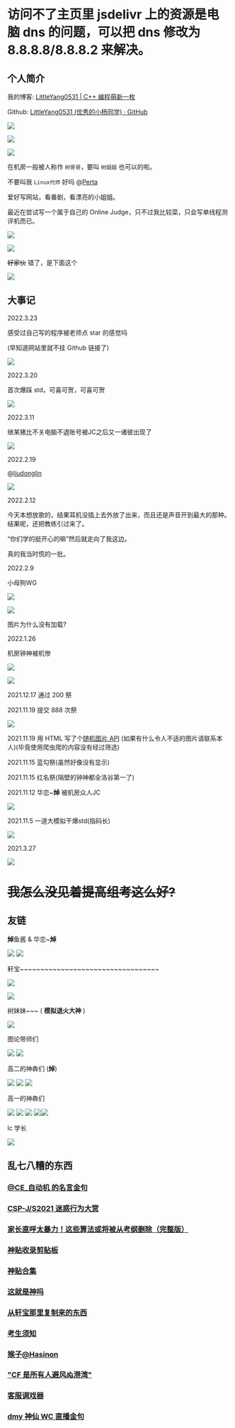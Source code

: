 # 访问不了主页里 jsdelivr 上的资源是电脑 dns 的问题，可以把 dns 修改为 8.8.8.8/8.8.8.2 来解决。

## 个人简介

我的博客: [LittleYang0531 | C++ 编程萌新一枚](https://blog.littleyang.ml)

Github: [LittleYang0531 (优秀的小杨同学) · GitHub](https://github.com/LittleYang0531)

![](https://github-readme-stats.vercel.app/api?username=LittleYang0531&show_icons=true&theme=compact)

![](https://github-readme-stats.vercel.app/api/top-langs/?username=LittleYang0531&layout=compact)

![](https://activity-graph.herokuapp.com/graph?username=LittleYang0531&theme=github)

在机房一般被人称作 `树哥哥`，要叫 `树姐姐` 也可以的啦。

不要叫我 `Linux代师` 好吗 @[Perta](https://www.luogu.com.cn/user/485780)

爱好写网站，看番剧，看漂亮的小姐姐。

最近在尝试写一个属于自己的 Online Judge，只不过我比较菜，只会写单线程测评机而已。

![](https://luogu-card.vercel.app/about?id=185758&dark_mode=true)

![](https://luogu.wao3.cn/api/guzhi?id=185758&scores=100,35,6,83,50,&,dark_mode=true)

~~好家伙~~ 错了，是下面这个

![](https://cdn.jsdelivr.net/gh/LittleYang0531/image/luogu/space/5.jpg)

## 大事记

2022.3.23

感受过自己写的程序被老师点 star 的感觉吗

(早知道网站里就不挂 Github 链接了)
 
![](https://cdn.jsdelivr.net/gh/LittleYang0531/image/luogu/space/17.jpg)

2022.3.20

首次爆踩 std，可喜可贺，可喜可贺

![](https://cdn.jsdelivr.net/gh/LittleYang0531/image/luogu/space/16.jpg)

2022.3.11

继某猪比不关电脑不退账号被JC之后又一诸彼出现了

![](https://cdn.jsdelivr.net/gh/LittleYang0531/image/luogu/space/15.jpg)

2022.2.19

@[liudonglin](https://www.luogu.com.cn/user/407214)

![](https://cdn.jsdelivr.net/gh/LittleYang0531/image/luogu/space/14.jpg)

2022.2.12

今天本想放歌的，结果耳机没插上去外放了出来，而且还是声音开到最大的那种。结果呢，还把教练引过来了。

“你们学的挺开心的嘛”然后就走向了我这边。

真的我当时慌的一批。

2022.2.9

小母狗WG

![](https://cdn.jsdelivr.net/gh/LittleYang0531/image/luogu/space/12.jpg)

![](https://cdn.jsdelivr.net/gh/LittleYang0531/image/luogu/space/13.jpg)

图片为什么没有加载?

2022.1.26

机房钟神被机惨

![](https://cdn.jsdelivr.net/gh/LittleYang0531/image/luogu/space/10.jpg)

![](https://cdn.jsdelivr.net/gh/LittleYang0531/image/luogu/space/11.jpg)

2021.12.17 通过 200 祭

2021.11.19 提交 888 次祭 

![](https://cdn.jsdelivr.net/gh/LittleYang0531/image/luogu/space/9.jpg)

2021.11.19 用 HTML 写了个[随机图片 API](https://tools.littleyang.ml/randpic.html) (如果有什么令人不适的图片请联系本人)(毕竟使用爬虫爬的内容没有经过筛选)

2021.11.15 蓝勾祭(虽然好像没有显示)

2021.11.15 红名祭(隔壁的钟神都全洛谷第一了)

2021.11.12 华恋~**焯** 被机房众人JC

![](https://cdn.jsdelivr.net/gh/LittleYang0531/image/luogu/space/3.jpg)

2021.11.5 一道大模拟干爆std(指码长)

![](https://cdn.jsdelivr.net/gh/LittleYang0531/image/luogu/space/2.jpg)

2021.3.27

![](https://cdn.jsdelivr.net/gh/LittleYang0531/image/luogu/space/8.jpg)

# ~~我怎么没见着提高组考这么好?~~

## 友链

**焯**鱼酱 & 华恋~**焯**

[![](https://cdn.luogu.com.cn/upload/usericon/173685.png)](https://www.luogu.com.cn/user/173685)
[![](https://cdn.luogu.com.cn/upload/usericon/173510.png)](https://www.luogu.com.cn/user/173510)

轩宝~~~~~~~~~~~~~~~~~~~~~~~~~~~~~~~~~~

[![](https://cdn.luogu.com.cn/upload/usericon/166814.png)](https://www.luogu.com.cn/user/166814)

![](https://cdn.jsdelivr.net/gh/LittleYang0531/image/luogu/space/4.jpg)

树妹妹~~~ ( **模拟退火大神** )

[![](https://cdn.luogu.com.cn/upload/usericon/485780.png)](https://www.luogu.com.cn/user/485780)

图论带师们 

[![](https://cdn.luogu.com.cn/upload/usericon/367316.png)](https://www.luogu.com.cn/user/367316)
[![](https://cdn.luogu.com.cn/upload/usericon/403844.png)](https://www.luogu.com.cn/user/403844)

高二的神犇们 (**焯**)

[![](https://cdn.luogu.com.cn/upload/usericon/262885.png)](https://www.luogu.com.cn/user/262885)
[![](https://cdn.luogu.com.cn/upload/usericon/262613.png)](https://www.luogu.com.cn/user/262613)
[![](https://cdn.luogu.com.cn/upload/usericon/544987.png)](https://www.luogu.com.cn/user/544987)

高一的神犇们

[![](https://cdn.luogu.com.cn/upload/usericon/367316.png)](https://www.luogu.com.cn/user/367316)
[![](https://cdn.luogu.com.cn/upload/usericon/230141.png)](https://www.luogu.com.cn/user/230141)
[![](https://cdn.luogu.com.cn/upload/usericon/349448.png)](https://www.luogu.com.cn/user/349448)
[![](https://cdn.luogu.com.cn/upload/usericon/172069.png)](https://www.luogu.com.cn/user/172069)[![](https://cdn.luogu.com.cn/upload/usericon/208967.png)](https://www.luogu.com.cn/user/208967)

lc 学长

[![](https://cdn.luogu.com.cn/upload/usericon/13127.png)](https://www.luogu.com.cn/user/13127)

## 乱七八糟的东西

### [@CE_自动机 的名言金句](https://www.luogu.com.cn/paste/02b62coe)

### [CSP-J/S2021 迷惑行为大赏](https://www.luogu.com.cn/paste/7jqj2ud8)

### [家长直呼太暴力！这些算法或将被从考纲删除（完整版）](https://www.luogu.com.cn/paste/8hl67294)

### [神贴收录剪贴板](https://www.luogu.com.cn/paste/eys1jzi2)

### [神贴合集](https://arachnidaqueen.blog.luogu.org/nei-suo-nian-di-shen-tie-shou-lu)

### [这就是神吗](https://www.luogu.com.cn/paste/28hxgrqr)

### [从轩宝那里复制来的东西](https://www.luogu.com.cn/paste/sec4to3p)

### [考生须知](https://www.luogu.com.cn/paste/ab6ia5di)

### [猴子@Hasinon](https://www.luogu.com.cn/paste/3ec8hu8w)

### ["CF 是所有人避风ぬ港湾"](https://www.luogu.com.cn/paste/zuoi7kpt)

### [客服调戏器](https://www.luogu.com.cn/paste/e99ihlny)

### [dmy 神仙 WC 直播金句](https://www.luogu.com.cn/paste/2wavey8q)
